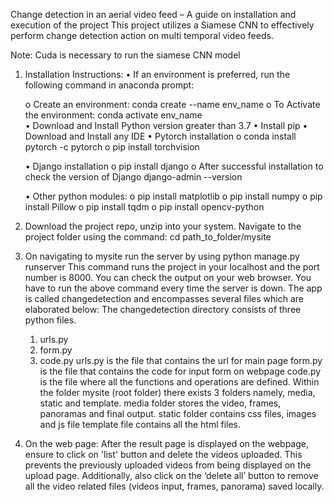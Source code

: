 Change detection in an aerial video feed – A guide on installation and execution of the project
This project utilizes a Siamese CNN to effectively perform change detection action on multi temporal video feeds.

Note: Cuda is necessary to run the siamese CNN model
1.	Installation Instructions:
    •	If an environment is preferred, run the following command in anaconda prompt:

    o	Create an environment:
    conda create --name env_name
    o	To Activate the environment:
     conda activate env_name        	
    •	Download and Install Python version greater than 3.7
    •	Install pip
    •	Download and Install any IDE
    •	Pytorch installation
    o	conda install pytorch -c pytorch
    o	pip install torchvision

    •	Django installation
    o	pip install django
    o	After successful installation to check the version of Django
    django-admin --version

    •	Other python modules:
    o	pip install matplotlib
    o	pip install numpy
    o	pip install Pillow
    o	pip install tqdm
    o	pip install opencv-python

2.	Download the project repo, unzip into your system.
    Navigate to the project folder using the command:
    cd path_to_folder/mysite
3.	On navigating to mysite run the server by using
    python manage.py runserver
    This command runs the project in your localhost and the port number is 8000. You can check the output on your web browser. You have to run the above command every time the server is down.
    The app is called changedetection and encompasses several files which are elaborated below:
    The changedetection directory consists of three python files.
    1.	urls.py
    2.	form.py
    3.	code.py
    urls.py is the file that contains the url for main page
    form.py is the file that contains the code for input form on webpage
    code.py is the file where all the functions and operations are defined.
    Within the folder mysite (root folder) there exists 3 folders namely, media, static and template.
    media folder stores the video, frames, panoramas and final output.
    static folder contains css files, images and js file
    template file contains all the html files.

4.	On the web page:
    After the result page is displayed on the webpage, ensure to click on 'list' button and delete the videos uploaded. This prevents the previously uploaded videos from being displayed on the upload page. 
    Additionally, also click on the ‘delete all’ button to remove all the video related files (videos input, frames, panorama) saved locally.


